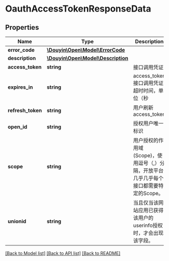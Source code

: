 # OauthAccessTokenResponseData

## Properties
Name | Type | Description | Notes
------------ | ------------- | ------------- | -------------
**error_code** | [**\Douyin\Open\Model\ErrorCode**](ErrorCode.md) |  | [optional] 
**description** | [**\Douyin\Open\Model\Description**](Description.md) |  | [optional] 
**access_token** | **string** | 接口调用凭证 | [optional] 
**expires_in** | **string** | access_token接口调用凭证超时时间，单位（秒 | [optional] 
**refresh_token** | **string** | 用户刷新access_token | [optional] 
**open_id** | **string** | 授权用户唯一标识 | [optional] 
**scope** | **string** | 用户授权的作用域(Scope)，使用逗号（,）分隔，开放平台几乎几乎每个接口都需要特定的Scope。 | [optional] 
**unionid** | **string** | 当且仅当该网站应用已获得该用户的userinfo授权时，才会出现该字段。 | [optional] 

[[Back to Model list]](../../README.md#documentation-for-models) [[Back to API list]](../../README.md#documentation-for-api-endpoints) [[Back to README]](../../README.md)


